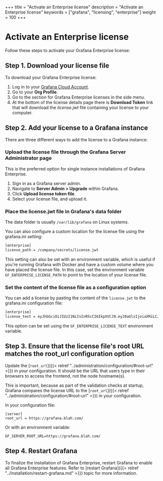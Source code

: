 +++
title = "Activate an Enterprise license"
description = "Activate an Enterprise license"
keywords = ["grafana", "licensing", "enterprise"]
weight = 100
+++

# Activate an Enterprise license

Follow these steps to activate your Grafana Enterprise license:

## Step 1. Download your license file

To download your Grafana Enterprise license:

  1. Log in to your [Grafana Cloud Account](https://grafana.com).
  1. Go to your **Org Profile**.
  1. Go to the section for Grafana Enterprise licenses in the side menu.
  1. At the bottom of the license details page there is **Download Token** link that will download the *license.jwt* file containing your license to your computer.

## Step 2. Add your license to a Grafana instance

There are three different ways to add the license to a Grafana instance:

### Upload the license file through the Grafana Server Administrator page

  This is the preferred option for single instance installations of
  Grafana Enterprise. 

  1. Sign in as a Grafana server admin.
  1. Navigate to **Server Admin > Upgrade** within Grafana. 
  1. Click **Upload license token file**.
  1. Select your license file, and upload it.

### Place the license.jwt file in Grafana's data folder

  The data folder is usually `/var/lib/grafana` on Linux systems.

  You can also configure a custom location for the license file using the grafana.ini setting:

  ```bash
  [enterprise]
  license_path = /company/secrets/license.jwt
  ```

  This setting can also be set with an environment variable, which is useful if you're running Grafana with Docker and have a custom volume where you have placed the license file. In this case, set the environment variable `GF_ENTERPRISE_LICENSE_PATH` to point to the location of your license file.

### Set the content of the license file as a configuration option

  You can add a license by pasting the content of the `license.jwt`
  to the grafana.ini configuration file:

  ```bash
  [enterprise]
  license_text = eyJhbGciOiJIUzI1NiIsInR5cCI6IkpXVCJ9.eyJ0aGlzIjoiaXMiLCJub3QiOiJhIiwidmFsaWQiOiJsaWNlbnNlIn0.bxDzxIoJlYMwiEYKYT_l2s42z0Y30tY-6KKoyz9RuLE
  ```
  
  This option can be set using the `GF_ENTERPRISE_LICENSE_TEXT`
  environment variable.

## Step 3. Ensure that the license file's root URL matches the root_url configuration option

Update the [`root_url`]({{< relref "../administration/configuration/#root-url" >}}) in your configuration. It should be the URL that users type in their browsers to access the frontend, not the node hostname(s).

This is important, because as part of the validation checks at startup, Grafana compares the license URL to the [`root_url`]({{< relref "../administration/configuration/#root-url" >}}) in your configuration.

In your configuration file:

```
[server]
root_url = https://grafana.blah.com/
```

Or with an environment variable:

```
GF_SERVER_ROOT_URL=https://grafana.blah.com/
```

## Step 4. Restart Grafana

To finalize the installation of Grafana Enterprise, restart Grafana to
enable all Grafana Enterprise features. Refer to [restart Grafana]({{< relref "../installation/restart-grafana.md" >}})
topic for more information.

